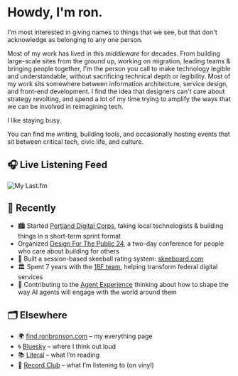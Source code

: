 # Howdy, I'm ron. 

I'm most interested in giving names to things that we see, but that don't acknowledge as belonging to any one person.

Most of my work has lived in this *middleware* for decades. From building large-scale sites from the ground up, working on migration, leading teams & bringing people together, I'm the person you call to make technology legible and understandable, without sacrificing technical depth or legibility. Most of my work sits somewhere between information architecture, service design, and front-end development. I find the idea that designers can't care about strategy revolting, and spend a lot of my time trying to amplify the ways that we can be involved in reimagining tech. 

I like staying busy. 

You can find me writing, building tools, and occasionally hosting events that sit between critical tech, civic life, and culture.

## 🎧 Live Listening Feed

![My Last.fm](https://lastfm-recently-played.vercel.app/api?user=statechampion)

## 🔧 Recently

- 🏙️ Started [Portland Digital Corps](https://github.com/Digital-Corps-PDX), taking local technologists & building things in a short-term sprint format
- Organized [Design For The Public 24](https://designforthepublic.com), a two-day conference for people who care about building for others
- 🎳 Built a session-based skeeball rating system: [skeeboard.com](https://skeeboard.com)  
- 🏛️ Spent 7 years with the [18F team](https://github.com/18F), helping transform federal digital services  
- 🧩 Contributing to the [Agent Experience](https://agentexperience.org) thinking about how to shape the way AI agents will engage with the world around them

## 🗂️ Elsewhere

- 🌍 [find.ronbronson.com](https://find.ronbronson.com) – my everything page  
- 🌀 [Bluesky](https://bsky.app/profile/ronbronson.com) – where I think out loud  
- 📚 [Literal](https://literal.club/ron) – what I’m reading  
- 💽 [Record Club](https://record.club/ron) – what I’m listening to (on vinyl)
